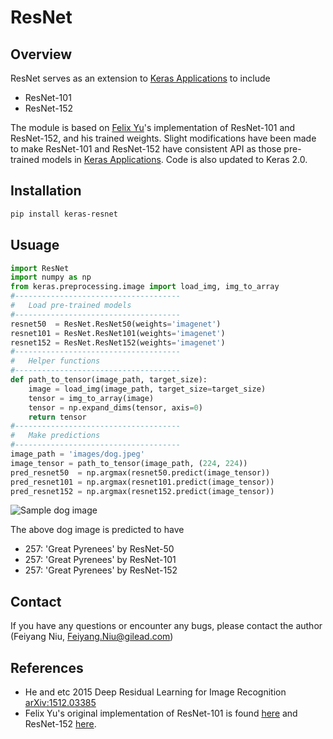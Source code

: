 # ResNet


Overview
--------
ResNet serves as an extension to [Keras Applications](https://keras.io/applications/) to include
- ResNet-101
- ResNet-152

The module is based on [Felix Yu](https://github.com/flyyufelix)'s implementation of ResNet-101 and ResNet-152, and his trained weights. Slight modifications have been made to make ResNet-101 and ResNet-152 have consistent API as those pre-trained models in
[Keras Applications](https://keras.io/applications/). Code is also updated to Keras 2.0.


Installation
------------

```bash
pip install keras-resnet
```


Usuage
------

```python
import ResNet
import numpy as np
from keras.preprocessing.image import load_img, img_to_array
#-------------------------------------
#   Load pre-trained models
#-------------------------------------
resnet50  = ResNet.ResNet50(weights='imagenet')
resnet101 = ResNet.ResNet101(weights='imagenet')
resnet152 = ResNet.ResNet152(weights='imagenet')
#-------------------------------------
#   Helper functions
#-------------------------------------
def path_to_tensor(image_path, target_size):
    image = load_img(image_path, target_size=target_size)
    tensor = img_to_array(image)
    tensor = np.expand_dims(tensor, axis=0)
    return tensor
#-------------------------------------
#   Make predictions
#-------------------------------------
image_path = 'images/dog.jpeg'
image_tensor = path_to_tensor(image_path, (224, 224))
pred_resnet50  = np.argmax(resnet50.predict(image_tensor))
pred_resnet101 = np.argmax(resnet101.predict(image_tensor))
pred_resnet152 = np.argmax(resnet152.predict(image_tensor))
```


![Sample dog image](test/images/dog.jpeg)

The above dog image is predicted to have
-  257: 'Great Pyrenees' by ResNet-50
-  257: 'Great Pyrenees' by ResNet-101
-  257: 'Great Pyrenees' by ResNet-152


Contact
-------
If you have any questions or encounter any bugs, please contact the author (Feiyang Niu, Feiyang.Niu@gilead.com)


References
----------
- He and etc 2015 Deep Residual Learning for Image Recognition [arXiv:1512.03385](https://arxiv.org/abs/1512.03385)
- Felix Yu's original implementation of ResNet-101 is found [here](https://gist.github.com/flyyufelix/65018873f8cb2bbe95f429c474aa1294) and ResNet-152 [here](https://gist.github.com/flyyufelix/7e2eafb149f72f4d38dd661882c554a6).

